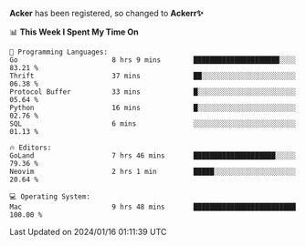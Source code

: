 **Acker** has been registered, so changed to **Ackerr✨**

<!--START_SECTION:waka-->
📊 **This Week I Spent My Time On** 

```text
💬 Programming Languages: 
Go                       8 hrs 9 mins        █████████████████████░░░░   83.21 % 
Thrift                   37 mins             ██░░░░░░░░░░░░░░░░░░░░░░░   06.38 % 
Protocol Buffer          33 mins             █░░░░░░░░░░░░░░░░░░░░░░░░   05.64 % 
Python                   16 mins             █░░░░░░░░░░░░░░░░░░░░░░░░   02.76 % 
SQL                      6 mins              ░░░░░░░░░░░░░░░░░░░░░░░░░   01.13 % 

🔥 Editors: 
GoLand                   7 hrs 46 mins       ████████████████████░░░░░   79.36 % 
Neovim                   2 hrs 1 min         █████░░░░░░░░░░░░░░░░░░░░   20.64 % 

💻 Operating System: 
Mac                      9 hrs 48 mins       █████████████████████████   100.00 % 
```


 Last Updated on 2024/01/16 01:11:39 UTC
<!--END_SECTION:waka-->
